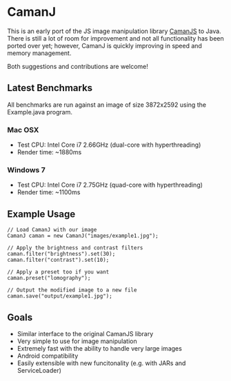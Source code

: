 # CamanJ

This is an early port of the JS image manipulation library <a href="http://github.com/meltingice/CamanJS">CamanJS</a> to Java. There is still a lot of room for improvement and not all functionality has been ported over yet; however, CamanJ is quickly improving in speed and memory management.

Both suggestions and contributions are welcome!

## Latest Benchmarks

All benchmarks are run against an image of size 3872x2592 using the Example.java program.

### Mac OSX
* Test CPU: Intel Core i7 2.66GHz (dual-core with hyperthreading)
* Render time: ~1880ms

### Windows 7
* Test CPU: Intel Core i7 2.75GHz (quad-core with hyperthreading)
* Render time: ~1100ms

## Example Usage

    // Load CamanJ with our image
    CamanJ caman = new CamanJ("images/example1.jpg");
  
    // Apply the brightness and contrast filters
    caman.filter("brightness").set(30);
    caman.filter("contrast").set(10);
    
    // Apply a preset too if you want
    caman.preset("lomography");
  
    // Output the modified image to a new file
    caman.save("output/example1.jpg");

## Goals

* Similar interface to the original CamanJS library
* Very simple to use for image manipulation
* Extremely fast with the ability to handle very large images
* Android compatibility
* Easily extensible with new funcitonality (e.g. with JARs and ServiceLoader)